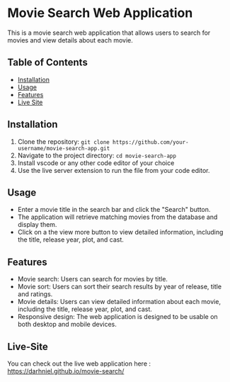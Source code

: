 # Movie Search Web Application

This is a movie search web application that allows users to search for movies and view details about each movie.

## Table of Contents

- [Installation](#installation)
- [Usage](#usage)
- [Features](#features)
- [Live Site](#live-site)

## Installation

1. Clone the repository: `git clone https://github.com/your-username/movie-search-app.git`
2. Navigate to the project directory: `cd movie-search-app`
3. Install vscode or any other code editor of your choice
4. Use the live server extension to run the file from your code editor.

## Usage

- Enter a movie title in the search bar and click the "Search" button.
- The application will retrieve matching movies from the database and display them.
- Click on a the view more button to view detailed information, including the title, release year, plot, and cast.

## Features

- Movie search: Users can search for movies by title.
- Movie sort: Users can sort their search results by year of release, title and ratings.
- Movie details: Users can view detailed information about each movie, including the title, release year, plot, and cast.
- Responsive design: The web application is designed to be usable on both desktop and mobile devices.

## Live-Site
You can check out the live web application here : https://darhniel.github.io/movie-search/
